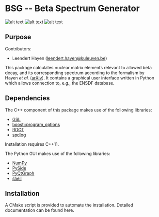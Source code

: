 BSG -- Beta Spectrum Generator
==============================
![alt text](https://img.shields.io/badge/License-MIT-blue.svg 'License')
![alt text](https://img.shields.io/badge/Python-2.7-blue.svg 'Python version')
![alt text](https://img.shields.io/badge/Linux-supported-green.svg 'Supported OS')

Purpose
-------
Contributors:
* Leendert Hayen (leendert.hayen@kuleuven.be)

This package calculates nuclear matrix elements relevant to allowed beta decay, and its corresponding spectrum according to the formalism by Hayen *et al.* ([arXiv](https://arXiv.org/abs/1709.07530)). It contains a graphical user interface written in Python which allows connection to, e.g., the ENSDF database.

Dependencies
------------
The C++ component of this package makes use of the following libraries:
* [GSL](https://www.gnu.org/software/gsl/)
* [boost::program_options](http://www.boost.org/doc/libs/1_66_0/doc/html/program_options.html)
* [ROOT](https://root.cern.ch/)
* [spdlog](https://github.com/gabime/spdlog)

Installation requires C++11.

The Python GUI makes use of the following libraries:
* [NumPy](http://www.numpy.org/)
* [PySide](http://wiki.qt.io/PySide)
* [PyQtGraph](http://www.pyqtgraph.org/)
* [shell](https://pypi.python.org/pypi/shell/1.0.1)

Installation
------------
A CMake script is provided to automate the installation. Detailed documentation can be found here.
